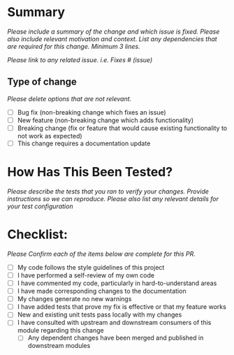 # Summary
<!-- type=rule rule=minLines minimumLineNumber=3 -->
<!-- type=rule rule=requiredSection -->
<!-- type=sectionConfig sectionRisk=50 -->

_Please include a summary of the change and which issue is fixed. Please also include relevant motivation and context. List any dependencies that are required for this change. Minimum 3 lines._

_Please link to any related issue. i.e. Fixes # (issue)_

## Type of change
<!-- type=rule rule=checkOnlyOne -->
<!-- type=rule rule=requiredSection -->

_Please delete options that are not relevant._

- [ ] Bug fix (non-breaking change which fixes an issue)
- [ ] New feature (non-breaking change which adds functionality)
- [ ] Breaking change (fix or feature that would cause existing functionality to not work as expected)
- [ ] This change requires a documentation update

# How Has This Been Tested?
<!-- type=rule rule=minLines minimumLineNumber=3 -->
<!-- type=rule rule=requiredSection -->

_Please describe the tests that you ran to verify your changes. Provide instructions so we can reproduce. Please also list any relevant details for your test configuration_

# Checklist:
<!-- type=rule rule=allChecked -->
<!-- type=rule rule=requiredSection -->

_Please Confirm each of the items below are complete for this PR._

- [ ] My code follows the style guidelines of this project
- [ ] I have performed a self-review of my own code
- [ ] I have commented my code, particularly in hard-to-understand areas
- [ ] I have made corresponding changes to the documentation
- [ ] My changes generate no new warnings
- [ ] I have added tests that prove my fix is effective or that my feature works
- [ ] New and existing unit tests pass locally with my changes
- [ ] I have consulted with upstream and downstream consumers of this module regarding this change
  - [ ] Any dependent changes have been merged and published in downstream modules
